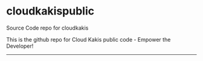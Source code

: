 # cloudkakispublic
Source Code repo for cloudkakis

This is the github repo for Cloud Kakis public code - Empower the Developer!

-------------------
